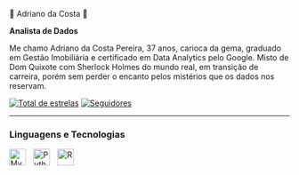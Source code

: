 🤖 Adriano da Costa 🤖

**Analista de Dados**

Me chamo Adriano da Costa Pereira, 37 anos, carioca da gema, graduado em Gestão Imobiliária e certificado em Data Analytics pelo Google. Misto de Dom Quixote com Sherlock Holmes do mundo real, em transição de carreira, porém sem perder o encanto pelos mistérios que os dados nos reservam.

[![Total de estrelas](https://img.shields.io/github/stars/adrianocosta99?style=for-the-badge&logo=star&labelColor=488207&color=55960c)](https://github.com/adrianocosta99?tab=repositories&sort=stargazers)
[![Seguidores](https://img.shields.io/github/followers/adrianocosta99?style=for-the-badge&logo=github&labelColor=1155ba&color=236ad3)](https://github.com/adrianocosta99?tab=followers)

---

###  Linguagens e Tecnologias

<img align="left" alt="MySQL" title="MySQL" width="30px" style="padding-right: 10px;" src="https://cdn.simpleicons.org/mysql/4CAF50" />
<img align="left" alt="Python" title="Python" width="30px" style="padding-right: 10px;" src="https://cdn.simpleicons.org/python/3776AB" />
<img align="left" alt="R" title="R" width="30px" style="padding-right: 10px;" src="https://cdn.simpleicons.org/r/276DC3" />


